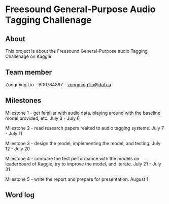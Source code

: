 # Freesound General-Purpose Audio Tagging Challenage

## About
This project is about the Freesound General-Purpose audio Tagging Challenage on Kaggle.

## Team member
Zongming Liu - B00784897 - zongming.liu@dal.ca

## Milestones
Milestone 1 - get familiar with audio data, playing around with the baseline model provided, etc. July 3 - July 6

Milestone 2 - read research papers realted to audio tagging systems. July 7 - July 11

Milestone 3 - design the model, implementing the model, and testing. July 12 - July 20

Milestone 4 - compare the test performance with the models on leaderboard of Kaggle, try to improve the model, and iterate. July 21 - July 31

Milestone 5 - write the report and prepare for presentation. August 1

## Word log

